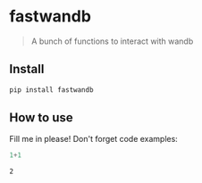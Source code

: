 # fastwandb
> A bunch of functions to interact with wandb


## Install

```bash
pip install fastwandb
```

## How to use

Fill me in please! Don't forget code examples:

```python
1+1
```




    2


